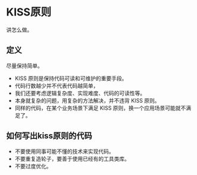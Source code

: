 # KISS原则
讲怎么做。

## 定义
尽量保持简单。

- KISS 原则是保持代码可读和可维护的重要手段。
- 代码行数越少并不代表代码越简单，
- 我们还要考虑逻辑复杂度、实现难度、代码的可读性等。
- 本身就复杂的问题，用复杂的方法解决，并不违背 KISS 原则。
- 同样的代码，在某个业务场景下满足 KISS 原则，换一个应用场景可能就不满足了。

## 如何写出kiss原则的代码
- 不要使用同事可能不懂的技术来实现代码。
- 不要重复造轮子，要善于使用已经有的工具类库。
- 不要过度优化。